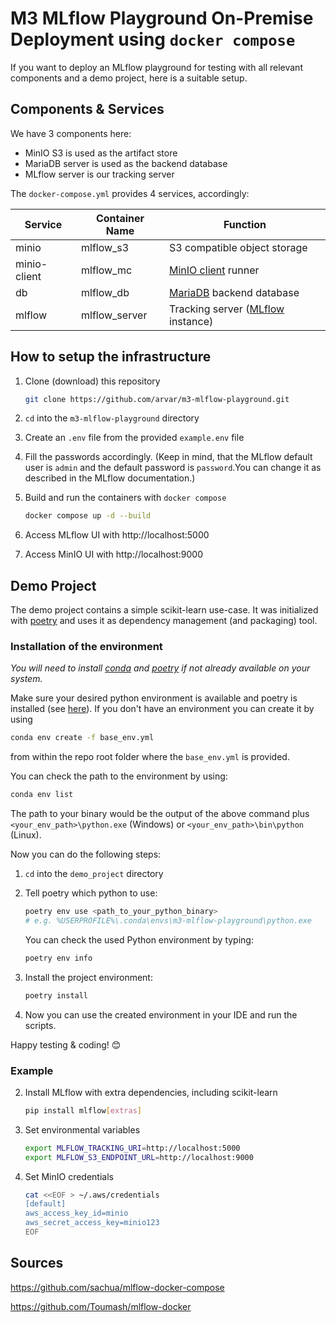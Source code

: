 # M3 MLflow Playground On-Premise Deployment using `docker compose`

If you want to deploy an MLflow playground for testing with all relevant components and a demo project, here is a suitable setup.


## Components & Services

We have 3 components here:
* MinIO S3 is used as the artifact store
* MariaDB server is used as the backend database
* MLflow server is our tracking server

The `docker-compose.yml` provides 4 services, accordingly:

| Service | Container Name | Function |
|---------|----------------|----------|
| minio | mlflow_s3 | S3 compatible object storage |
| minio-client | mlflow_mc | [MinIO client](https://min.io/docs/minio/linux/reference/minio-mc.html) runner |
| db | mlflow_db | [MariaDB](https://mariadb.com/docs/) backend database |
| mlflow | mlflow_server | Tracking server ([MLflow](https://mlflow.org/docs/latest/index.html) instance) |



## How to setup the infrastructure

1. Clone (download) this repository

    ```bash
    git clone https://github.com/arvar/m3-mlflow-playground.git
    ```

2. `cd` into the `m3-mlflow-playground` directory

3. Create an `.env` file from the provided `example.env` file

4. Fill the passwords accordingly. (Keep in mind, that the MLflow default user is `admin` and the default password is `password`.You can change it as described in the MLflow documentation.)

3. Build and run the containers with `docker compose`

    ```bash
    docker compose up -d --build
    ```

4. Access MLflow UI with http://localhost:5000

5. Access MinIO UI with http://localhost:9000


## Demo Project

The demo project contains a simple scikit-learn use-case.
It was initialized with [poetry](https://python-poetry.org) and uses it as dependency management (and packaging) tool.

### Installation of the environment
*You will need to install [conda](https://conda.io/projects/conda/en/latest/user-guide/install/index.html) and [poetry](https://python-poetry.org/docs/) if not already available on your system.*

Make sure your desired python environment is available and poetry is installed (see [here](https://python-poetry.org/docs/#installation)). If you don't have an environment you can create it by using

```bash
conda env create -f base_env.yml
```

from within the repo root folder where the `base_env.yml` is provided.

You can check the path to the environment by using:

```bash
conda env list
```

The path to your binary would be the output of the above command plus `<your_env_path>\python.exe` (Windows) or `<your_env_path>\bin\python` (Linux).

Now you can do the following steps:

1. `cd` into the `demo_project` directory
2. Tell poetry which python to use:

    ```bash
    poetry env use <path_to_your_python_binary> 
    # e.g. %USERPROFILE%\.conda\envs\m3-mlflow-playground\python.exe
    ```

    You can check the used Python environment by typing:
    
    ```bash
    poetry env info
    ```
3. Install the project environment:
    ```bash
    poetry install
    ```

4. Now you can use the created environment in your IDE and run the scripts.

Happy testing & coding! 😊

### Example



2. Install MLflow with extra dependencies, including scikit-learn

    ```bash
    pip install mlflow[extras]
    ```

3. Set environmental variables

    ```bash
    export MLFLOW_TRACKING_URI=http://localhost:5000
    export MLFLOW_S3_ENDPOINT_URL=http://localhost:9000
    ```
4. Set MinIO credentials

    ```bash
    cat <<EOF > ~/.aws/credentials
    [default]
    aws_access_key_id=minio
    aws_secret_access_key=minio123
    EOF
    ```



## Sources

https://github.com/sachua/mlflow-docker-compose

https://github.com/Toumash/mlflow-docker